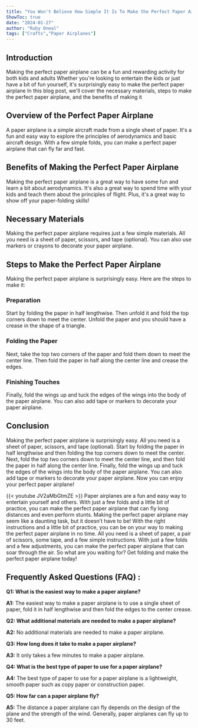 ```yaml
---
title: "You Won't Believe How Simple It Is To Make the Perfect Paper Airplane!"
ShowToc: true 
date: "2024-01-27"
author: "Ruby Oneal" 
tags: ["Crafts","Paper Airplanes"]
---
```

## Introduction

Making the perfect paper airplane can be a fun and rewarding activity for both kids and adults Whether you're looking to entertain the kids or just have a bit of fun yourself, it's surprisingly easy to make the perfect paper airplane In this blog post, we'll cover the necessary materials, steps to make the perfect paper airplane, and the benefits of making it 

## Overview of the Perfect Paper Airplane

A paper airplane is a simple aircraft made from a single sheet of paper. It's a fun and easy way to explore the principles of aerodynamics and basic aircraft design. With a few simple folds, you can make a perfect paper airplane that can fly far and fast. 

## Benefits of Making the Perfect Paper Airplane

Making the perfect paper airplane is a great way to have some fun and learn a bit about aerodynamics. It's also a great way to spend time with your kids and teach them about the principles of flight. Plus, it's a great way to show off your paper-folding skills!

## Necessary Materials

Making the perfect paper airplane requires just a few simple materials. All you need is a sheet of paper, scissors, and tape (optional). You can also use markers or crayons to decorate your paper airplane.

## Steps to Make the Perfect Paper Airplane

Making the perfect paper airplane is surprisingly easy. Here are the steps to make it:

### Preparation

Start by folding the paper in half lengthwise. Then unfold it and fold the top corners down to meet the center. Unfold the paper and you should have a crease in the shape of a triangle.

### Folding the Paper

Next, take the top two corners of the paper and fold them down to meet the center line. Then fold the paper in half along the center line and crease the edges.

### Finishing Touches

Finally, fold the wings up and tuck the edges of the wings into the body of the paper airplane. You can also add tape or markers to decorate your paper airplane.

## Conclusion

Making the perfect paper airplane is surprisingly easy. All you need is a sheet of paper, scissors, and tape (optional). Start by folding the paper in half lengthwise and then folding the top corners down to meet the center. Next, fold the top two corners down to meet the center line, and then fold the paper in half along the center line. Finally, fold the wings up and tuck the edges of the wings into the body of the paper airplane. You can also add tape or markers to decorate your paper airplane. Now you can enjoy your perfect paper airplane!

{{< youtube JV2aMbGtmZE >}} 
Paper airplanes are a fun and easy way to entertain yourself and others. With just a few folds and a little bit of practice, you can make the perfect paper airplane that can fly long distances and even perform stunts. Making the perfect paper airplane may seem like a daunting task, but it doesn’t have to be! With the right instructions and a little bit of practice, you can be on your way to making the perfect paper airplane in no time. All you need is a sheet of paper, a pair of scissors, some tape, and a few simple instructions. With just a few folds and a few adjustments, you can make the perfect paper airplane that can soar through the air. So what are you waiting for? Get folding and make the perfect paper airplane today!

## Frequently Asked Questions (FAQ) :
**Q1: What is the easiest way to make a paper airplane?**

**A1:** The easiest way to make a paper airplane is to use a single sheet of paper, fold it in half lengthwise and then fold the edges to the center crease.

**Q2: What additional materials are needed to make a paper airplane?**

**A2:** No additional materials are needed to make a paper airplane. 

**Q3: How long does it take to make a paper airplane?**

**A3:** It only takes a few minutes to make a paper airplane.

**Q4: What is the best type of paper to use for a paper airplane?**

**A4:** The best type of paper to use for a paper airplane is a lightweight, smooth paper such as copy paper or construction paper.

**Q5: How far can a paper airplane fly?**

**A5:** The distance a paper airplane can fly depends on the design of the plane and the strength of the wind. Generally, paper airplanes can fly up to 30 feet.



